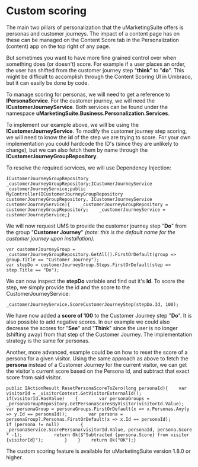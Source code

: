 # Custom scoring

The main two pillars of personalization that the uMarketingSuite offers is personas and customer journeys. The impact of a content page has on these can be managed on the Content Score tab in the Personalization (content) app on the top right of any page.

But sometimes you want to have more fine grained control over when something does (or doesn't) score. For example if a user places an order, the user has shifted from the customer journey step "**think**" to "**do**". This might be difficult to accomplish through the Content Scoring UI in Umbraco, but it can easily be done by code.

To manage scoring for personas, we will need to get a reference to **IPersonaService**. For the customer journey, we will need the **ICustomerJourneyService**. Both services can be found under the namespace  **uMarketingSuite.Business.Personalization.Services**.

To implement our example above, we will be using the **ICustomerJourneyService**. To modify the customer journey step scoring, we will need to know the **id** of the step we are trying to score. For your own implementation you could hardcode the ID's (since they are unlikely to change), but we can also fetch them by name through the **ICustomerJourneyGroupRepository**.

To resolve the required services, we will use Dependency Injection:

    ICustomerJourneyGroupRepository _customerJourneyGroupRepository;ICustomerJourneyService _customerJourneyService;public MyController(ICustomerJourneyGroupRepository customerJourneyGroupRepository, ICustomerJourneyService customerJourneyService){    _customerJourneyGroupRepository = customerJourneyGroupRepository;    _customerJourneyService = customerJourneyService;}

We will now request UMS to provide the customer journey step "**Do**" from the group "**Customer Journey**" *(note: this is the default name for the customer journey upon installation).*

    var customerJourneyGroup = _customerJourneyGroupRepository.GetAll().FirstOrDefault(group => group.Title == "Customer Journey");
    var stepDo = customerJourneyGroup.Steps.FirstOrDefault(step => step.Title == "Do");

We can now inspect the **stepDo** variable and find out it's **Id**. To score the step, we simply provide the id and the score to the CustomerJourneyService:

    _customerJourneyService.ScoreCustomerJourneyStep(stepDo.Id, 100);

We have now added a **score of 100** to the Customer Journey step "**Do**". It is also possible to add negative scores. In our example we could also decrease the scores for "**See**" and "**Think**" since the user is no longer (shifting away) from that step of the Customer Journey. The implementation strategy is the same for personas.

Another, more advanced, example could be on how to reset the score of a persona for a given visitor. Using the same approach as above to fetch the **persona** instead of a Customer Journey for the current visitor, we can get the visitor's current score based on the Persona Id, and subtract that exact score from said visitor.

    public IActionResult ResetPersonaScoreToZero(long personaId){    var visitorId = _visitorContext.GetVisitorExternalId();    if(visitorId.HasValue)    {        var personaGroups = _personaGroupRepository.GetPersonaScoresByVisitor(visitorId.Value);        var personaGroup = personaGroups.FirstOrDefault(x => x.Personas.Any(y => y.Id == personaId));        var persona = personaGroup?.Personas.FirstOrDefault(x => x.Id == personaId);        if (persona != null)        {            _personaService.ScorePersona(visitorId.Value, personaId, persona.Score * -1);            return Ok($"Subtracted {persona.Score} from visitor {visitorId}");        }    }    return Ok("OK");}

The custom scoring feature is available for uMarketingSuite version 1.8.0 or higher.